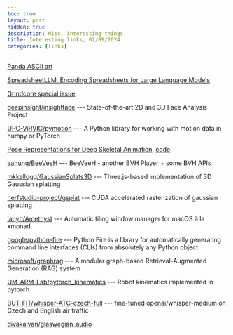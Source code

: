 ```yaml
---
toc: true
layout: post
hidden: true
description: Misc. interesting things.
title: Interesting links, 02/09/2024
categories: [links]
---
```


[Panda ASCII art](https://ascii.co.uk/art/panda)

[SpreadsheetLLM: Encoding Spreadsheets for Large Language Models](https://arxiv.org/abs/2407.09025)

[Grindcore special issue](https://www.youtube.com/watch?v=dhtC-iNl6tU)

[deepinsight/insightface](https://github.com/deepinsight/insightface) --- State-of-the-art 2D and 3D Face Analysis Project

[UPC-ViRVIG/pymotion](https://github.com/UPC-ViRVIG/pymotion) --- A Python library for working with motion data in numpy or PyTorch

[Pose Representations for Deep Skeletal Animation](https://onlinelibrary.wiley.com/doi/10.1111/cgf.14632),
[code](https://github.com/nefeliandreou/PoseRepresentation)

[aahung/BeeVeeH](https://github.com/aahung/BeeVeeH) --- BeeVeeH - another BVH Player + some BVH APIs

[mkkellogg/GaussianSplats3D](https://github.com/mkkellogg/GaussianSplats3D) --- Three.js-based implementation of 3D Gaussian splatting

[nerfstudio-project/gsplat](https://github.com/nerfstudio-project/gsplat) --- CUDA accelerated rasterization of gaussian splatting

[ianyh/Amethyst](https://github.com/ianyh/Amethyst) --- Automatic tiling window manager for macOS à la xmonad.

[google/python-fire](https://github.com/google/python-fire) --- Python Fire is a library for automatically generating command line interfaces (CLIs) from absolutely any Python object.

[microsoft/graphrag](https://github.com/microsoft/graphrag) --- A modular graph-based Retrieval-Augmented Generation (RAG) system

[UM-ARM-Lab/pytorch_kinematics](https://github.com/UM-ARM-Lab/pytorch_kinematics) --- Robot kinematics implemented in pytorch

[BUT-FIT/whisper-ATC-czech-full](https://huggingface.co/BUT-FIT/whisper-ATC-czech-full) --- fine-tuned openai/whisper-medium on Czech and English air traffic

[divakaivan/glaswegian_audio](https://huggingface.co/datasets/divakaivan/glaswegian_audio)

